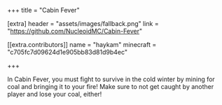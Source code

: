 +++
title = "Cabin Fever"

[extra]
header = "assets/images/fallback.png"
link = "https://github.com/NucleoidMC/Cabin-Fever"

[[extra.contributors]]
name = "haykam"
minecraft = "c705fc7d09624d1e905bb83d81d9b4ec"

+++

In Cabin Fever, you must fight to survive in the cold winter by mining for coal and bringing it to your fire! Make sure to not get caught by another player and lose your coal, either!